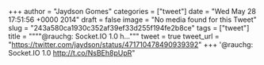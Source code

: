 
+++
author = "Jaydson Gomes"
categories = ["tweet"]
date = "Wed May 28 17:51:56 +0000 2014"
draft = false
image = "No media found for this Tweet"
slug = "243a580ca1930c352af39ef33d255f194fe2b8ce"
tags = ["tweet"]
title = """"@rauchg: Socket.IO 1.0
h..."""
tweet = true
tweet_url = "https://twitter.com/jaydson/status/471710478490939392"
+++
'@rauchg: Socket.IO 1.0
http://t.co/NsBEh8pUpR"
